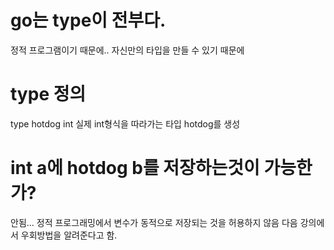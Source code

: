 # go는 type이 전부다.
정적 프로그램이기 때문에..
자신만의 타입을 만들 수 있기 때문에

# type 정의
type hotdog int
실제 int형식을 따라가는 타입 hotdog를 생성

# int a에 hotdog b를 저장하는것이 가능한가?
안됨... 정적 프로그래밍에서 변수가 동적으로 저장되는 것을 허용하지 않음
다음 강의에서 우회방법을 알려준다고 함.
